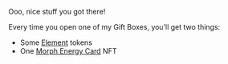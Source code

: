 Ooo, nice stuff you got there!

Every time you open one of my Gift Boxes, you’ll get two things:

* Some [Element](?glossaryAnchor=elements) tokens
* One [Morph Energy Card](?glossaryAnchor=cards) NFT